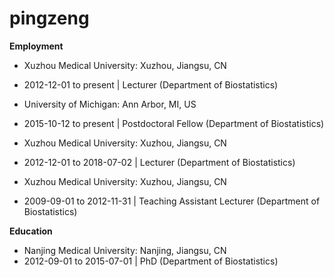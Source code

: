 # pingzeng


**Employment**
+ Xuzhou Medical University: Xuzhou, Jiangsu, CN
+ 2012-12-01 to present | Lecturer (Department of Biostatistics) 

+ University of Michigan: Ann Arbor, MI, US
+ 2015-10-12 to present | Postdoctoral Fellow (Department of Biostatistics) 

+ Xuzhou Medical University: Xuzhou, Jiangsu, CN
+ 2012-12-01 to 2018-07-02 | Lecturer (Department of Biostatistics) 

+ Xuzhou Medical University: Xuzhou, Jiangsu, CN
+ 2009-09-01 to 2012-11-31 | Teaching Assistant Lecturer (Department of Biostatistics)


**Education**
+ Nanjing Medical University: Nanjing, Jiangsu, CN
+ 2012-09-01 to 2015-07-01 | PhD (Department of Biostatistics)

